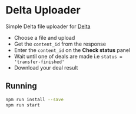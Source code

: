 # Delta Uploader

Simple Delta file uploader for [Delta](https://delta.store)

- Choose a file and upload
- Get the <code>content_id</code> from the response
- Enter the <code>content_id</code> on the <strong>Check status</strong> panel
- Wait until one of deals are made i.e <code>status = 'transfer-finished'</code>
- Download your deal result

## Running 

```bash
npm run install --save
npm run start
```
